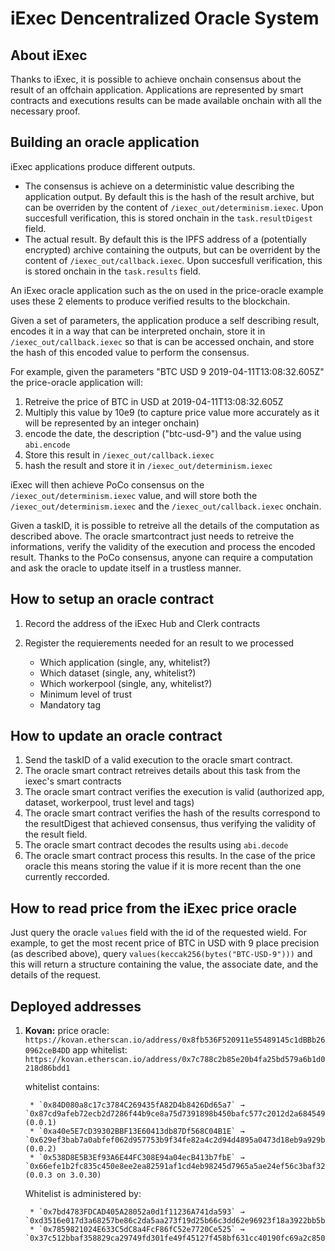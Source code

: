 iExec Dencentralized Oracle System
==================================

About iExec
-----------

Thanks to iExec, it is possible to achieve onchain consensus about the result of an offchain application. Applications are represented by smart contracts and executions results can be made available onchain with all the necessary proof.

Building an oracle application
------------------------------

iExec applications produce different outputs.
* The consensus is achieve on a deterministic value describing the application output. By default this is the hash of the result archive, but can be overriden by the content of `/iexec_out/determinism.iexec`. Upon succesfull verification, this is stored onchain in the `task.resultDigest` field.
* The actual result. By default this is the IPFS address of a (potentially encrypted) archive containing the outputs, but can be overrident by the content of `/iexec_out/callback.iexec`. Upon succesfull verification, this is stored onchain in the `task.results` field.

An iExec oracle application such as the on used in the price-oracle example uses these 2 elements to produce verified results to the blockchain.

Given a set of parameters, the application produce a self describing result, encodes it in a way that can be interpreted onchain, store it in `/iexec_out/callback.iexec` so that is can be accessed onchain, and store the hash of this encoded value to perform the consensus.

For example, given the parameters "BTC USD 9 2019-04-11T13:08:32.605Z" the price-oracle application will:

1. Retreive the price of BTC in USD at 2019-04-11T13:08:32.605Z
2. Multiply this value by 10e9 (to capture price value more accurately as it will be represented by an integer onchain)
3. encode the date, the description ("btc-usd-9") and the value using `abi.encode`
4. Store this result in `/iexec_out/callback.iexec`
5. hash the result and store it in `/iexec_out/determinism.iexec`

iExec will then achieve PoCo consensus on the `/iexec_out/determinism.iexec` value, and will store both the `/iexec_out/determinism.iexec` and the `/iexec_out/callback.iexec` onchain.

Given a taskID, it is possible to retreive all the details of the computation as described above. The oracle smartcontract just needs to retreive the informations, verify the validity of the execution and process the encoded result. Thanks to the PoCo consensus, anyone can require a computation and ask the oracle to update itself in a trustless manner.

How to setup an oracle contract
-------------------------------

1. Record the address of the iExec Hub and Clerk contracts

2. Register the requierements needed for an result to we processed
	* Which application (single, any, whitelist?)
	* Which dataset (single, any, whitelist?)
	* Which workerpool (single, any, whitelist?)
	* Minimum level of trust
	* Mandatory tag

How to update an oracle contract
--------------------------------

1. Send the taskID of a valid execution to the oracle smart contract.
2. The oracle smart contract retreives details about this task from the iexec's smart contracts
3. The oracle smart contract verifies the execution is valid (authorized app, dataset, workerpool, trust level and tags)
4. The oracle smart contract verifies the hash of the results correspond to the resultDigest that achieved consensus, thus verifying the validity of the result field.
5. The oracle smart contract decodes the results using `abi.decode`
6. The oracle smart contract process this results. In the case of the price oracle this means storing the value if it is more recent than the one currently reccorded.

How to read price from the iExec price oracle
---------------------------------------------

Just query the oracle `values` field with the id of the requested wield. For example, to get the most recent price of BTC in USD with 9 place precision (as described above), query `values(keccak256(bytes("BTC-USD-9")))` and this will return a structure containing the value, the associate date, and the details of the request.

Deployed addresses
------------------

1. **Kovan:**
	price oracle: `https://kovan.etherscan.io/address/0x8fb536F520911e55489145c1dBBb260962ceB4DD`
	app whitelist: `https://kovan.etherscan.io/address/0x7c788c2b85e20b4fa25bd579a6b1d0218d86bdd1`

	whitelist contains:

		* `0x84D080a8c17c3784C269435fA82D4b8426Dd65a7` → `0x87cd9afeb72ecb2d7286f44b9ce8a75d7391898b450bafc577c2012d2a684549` (0.0.1)
		* `0xa40e5E7cD39302BBF13E60413db87Df568C04B1E` → `0x629ef3bab7a0abfef062d957753b9f34fe82a4c2d94d4895a0473d18eb9a929b` (0.0.2)
		* `0x538D8E5B3Ef93A6E44FC308E94a04ecB413b7fbE` → `0x66efe1b2fc835c450e8ee2ea82591af1cd4eb98245d7965a5ae24ef56c3baf32` (0.0.3 on 3.0.30)

	Whitelist is administered by:

		* `0x7bd4783FDCAD405A28052a0d1f11236A741da593` → `0xd3516e017d3a68257be86c2da5aa273f19d25b66c3dd62e96923f18a3922bb5b`
		* `0x7859821024E633C5dC8a4FcF86fC52e7720Ce525` → `0x37c512bbaf358829ca29749fd301fe49f45127f458bf631cc40190fc69a2c850`
